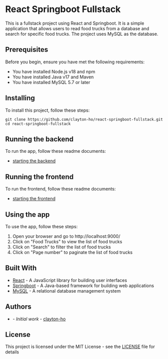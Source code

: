 # React Springboot Fullstack

This is a fullstack project using React and Springboot. It is a simple application that allows users to read food trucks from a database and search for specific food trucks. The project uses MySQL as the database.

## Prerequisites

Before you begin, ensure you have met the following requirements:

* You have installed Node.js v18 and npm
* You have installed Java v17 and Maven
* You have installed MySQL 5.7 or later


## Installing

To install this project, follow these steps:

```
git clone https://github.com/clayton-ho/react-springboot-fullstack.git
cd react-springboot-fullstack
```


## Running the backend

To run the app, follow these readme documents:

* [starting the backend](spring-service/README.md)


## Running the frontend

To run the frontend, follow these readme documents:

* [starting the frontend](react-frontend/README.md)


## Using the app

To use the app, follow these steps:

1. Open your browser and go to http://localhost:9000/
2. Click on "Food Trucks" to view the list of food trucks
3. Click on "Search" to filter the list of food trucks
4. Click on "Page number" to paginate the list of food trucks


## Built With

* [React](https://reactjs.org/) - A JavaScript library for building user interfaces
* [Springboot](https://spring.io/projects/spring-boot) - A Java-based framework for building web applications
* [MySQL](https://www.mysql.com/) - A relational database management system


## Authors

* **<NAME>** - *Initial work* - [clayton-ho](https://github.com/clayton-ho)


## License

This project is licensed under the MIT License - see the [LICENSE](LICENSE.md) file for details